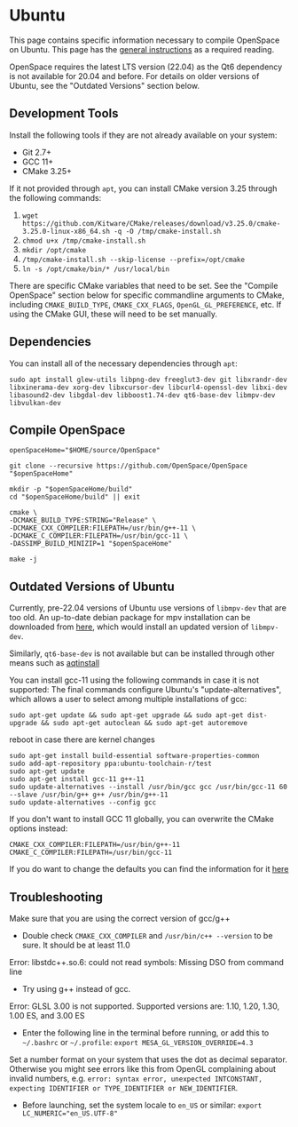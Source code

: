 # Ubuntu
This page contains specific information necessary to compile OpenSpace on Ubuntu. This page has the [general instructions](index) as a required reading.

OpenSpace requires the latest LTS version (22.04) as the Qt6 dependency is not available for 20.04 and before. For details on older versions of Ubuntu, see the "Outdated Versions" section below.

## Development Tools
Install the following tools if they are not already available on your system:
  - Git 2.7+
  - GCC 11+
  - CMake 3.25+

If it not provided through `apt`, you can install CMake version 3.25 through the following commands:
  1. `wget https://github.com/Kitware/CMake/releases/download/v3.25.0/cmake-3.25.0-linux-x86_64.sh -q -O /tmp/cmake-install.sh`
  1. `chmod u+x /tmp/cmake-install.sh`
  1. `mkdir /opt/cmake`
  1. `/tmp/cmake-install.sh --skip-license --prefix=/opt/cmake`
  1. `ln -s /opt/cmake/bin/* /usr/local/bin`

There are specific CMake variables that need to be set. See the "Compile OpenSpace" section below for specific commandline arguments to CMake, including `CMAKE_BUILD_TYPE`, `CMAKE_CXX_FLAGS`, `OpenGL_GL_PREFERENCE`, etc. If using the CMake GUI, these will need to be set manually.


## Dependencies
You can install all of the necessary dependencies through `apt`:

`sudo apt install glew-utils libpng-dev freeglut3-dev git libxrandr-dev libxinerama-dev xorg-dev libxcursor-dev libcurl4-openssl-dev libxi-dev libasound2-dev libgdal-dev libboost1.74-dev qt6-base-dev libmpv-dev libvulkan-dev`


## Compile OpenSpace
```
openSpaceHome="$HOME/source/OpenSpace"

git clone --recursive https://github.com/OpenSpace/OpenSpace "$openSpaceHome"

mkdir -p "$openSpaceHome/build"
cd "$openSpaceHome/build" || exit

cmake \
-DCMAKE_BUILD_TYPE:STRING="Release" \
-DCMAKE_CXX_COMPILER:FILEPATH=/usr/bin/g++-11 \
-DCMAKE_C_COMPILER:FILEPATH=/usr/bin/gcc-11 \
-DASSIMP_BUILD_MINIZIP=1 "$openSpaceHome"

make -j
```


## Outdated Versions of Ubuntu
Currently, pre-22.04 versions of Ubuntu use versions of `libmpv-dev` that are too old. An up-to-date debian package for mpv installation can be downloaded from [here](https://mpv.io/installation/), which would install an updated version of `libmpv-dev`.

Similarly, `qt6-base-dev` is not available but can be installed through other means such as [aqtinstall](https://github.com/miurahr/aqtinstall)

You can install gcc-11 using the following commands in case it is not supported:
The final commands configure Ubuntu's "update-alternatives", which allows a user to select among multiple installations of gcc:
```
sudo apt-get update && sudo apt-get upgrade && sudo apt-get dist-upgrade && sudo apt-get autoclean && sudo apt-get autoremove
```
reboot in case there are kernel changes

```
sudo apt-get install build-essential software-properties-common
sudo add-apt-repository ppa:ubuntu-toolchain-r/test
sudo apt-get update
sudo apt-get install gcc-11 g++-11
sudo update-alternatives --install /usr/bin/gcc gcc /usr/bin/gcc-11 60 --slave /usr/bin/g++ g++ /usr/bin/g++-11
sudo update-alternatives --config gcc
```

If you don't want to install GCC 11 globally, you can overwrite the CMake options instead:
```
CMAKE_CXX_COMPILER:FILEPATH=/usr/bin/g++-11
CMAKE_C_COMPILER:FILEPATH=/usr/bin/gcc-11
```

If you do want to change the defaults you can find the information for it [here](https://stackoverflow.com/questions/7832892/how-to-change-the-default-gcc-compiler-in-ubuntu)


## Troubleshooting
Make sure that you are using the correct version of gcc/g++
 - Double check `CMAKE_CXX_COMPILER` and `/usr/bin/c++ --version` to be sure. It should be at least 11.0

Error: libstdc++.so.6: could not read symbols: Missing DSO from command line
 - Try using g++ instead of gcc.

Error: GLSL 3.00 is not supported. Supported versions are: 1.10, 1.20, 1.30, 1.00 ES, and 3.00 ES
 - Enter the following line in the terminal before running, or add this to `~/.bashrc` or `~/.profile`:
 `export MESA_GL_VERSION_OVERRIDE=4.3`

Set a number format on your system that uses the dot as decimal separator. Otherwise you might see errors like this from OpenGL complaining about invalid numbers, e.g. `error: syntax error, unexpected INTCONSTANT, expecting IDENTIFIER or TYPE_IDENTIFIER or NEW_IDENTIFIER`.
 - Before launching, set the system locale to `en_US` or similar: `export LC_NUMERIC="en_US.UTF-8"`
